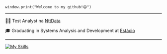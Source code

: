 `window.print("Welcome to my github!😄")`

***

👨‍💻 Test Analyst na [NttData](https://br.nttdata.com/)

🎓 Graduating in Systems Analysis and Development at [Estácio](https://estacio.br/)

***

[![My Skills](https://skillicons.dev/icons?i=js,linkedin,postman,html,linux)](https://skillicons.dev)

